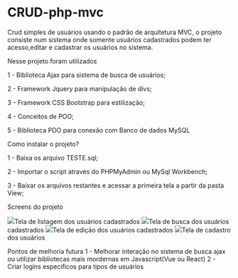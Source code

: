 # CRUD-php-mvc

Crud simples de usuários usando o padrão de arquitetura MVC, o projeto consiste num sistema onde somente usuários cadastrados podem ter acesso,editar e cadastrar os usuários no sistema.

<p>Nesse projeto foram utilizados</p>

1 - Biblioteca Ajax para sistema de busca de usuários;

2 - Framework Jquery para manipulação de divs;

3 - Framework CSS Bootstrap para estilização;

4 - Conceitos de POO;

5 - Biblioteca PDO para conexão com Banco de dados MySQL

<p>Como instalar o projeto?</p>

1 - Baixa os arquivo TESTE.sql;

2 - Importar o script através do PHPMyAdmin ou MySql Workbench;

3 - Baixar os arquivos restantes e acessar a primeira tela a partir da pasta View;


<p>Screens do projeto</p>

<img src="https://github.com/lucasmoore2k/CRUD-php-mvc/tree/main/crudmvc/screens/screen_search.png">Tela de listagem dos usuários cadastrados</img>
<img src="https://github.com/lucasmoore2k/CRUD-php-mvc/tree/main/crudmvc/screens/screen_searc2.png">Tela de busca dos usuários cadastrados</img>
<img src="https://github.com/lucasmoore2k/CRUD-php-mvc/tree/main/crudmvc/screens/screen_edit.png">Tela de edição dos usuários cadastrados</img>
<img src="https://github.com/lucasmoore2k/CRUD-php-mvc/tree/main/crudmvc/screens/screen_create.png">Tela de cadastro dos usuários</img>


<h7>Pontos de melhoria futura</h7>
1 - Melhorar interação no sistema de busca ajax ou utilizar bibliotecas mais mordernas em Javascript(Vue ou React)
2 - Criar logins especificos para tipos de usuários
